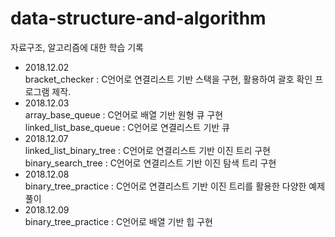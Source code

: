 # data-structure-and-algorithm
자료구조, 알고리즘에 대한 학습 기록

* 2018.12.02  
bracket_checker : C언어로 연결리스트 기반 스택을 구현, 활용하여 괄호 확인 프로그램 제작.
* 2018.12.03  
array_base_queue : C언어로 배열 기반 원형 큐 구현  
linked_list_base_queue : C언어로 연결리스트 기반 큐 
* 2018.12.07  
linked_list_binary_tree : C언어로 연결리스트 기반 이진 트리 구현  
binary_search_tree : C언어로 연결리스트 기반 이진 탐색 트리 구현
* 2018.12.08  
binary_tree_practice : C언어로 연결리스트 기반 이진 트리를 활용한 다양한 예제 풀이
* 2018.12.09  
binary_tree_practice : C언어로 배열 기반 힙 구현
